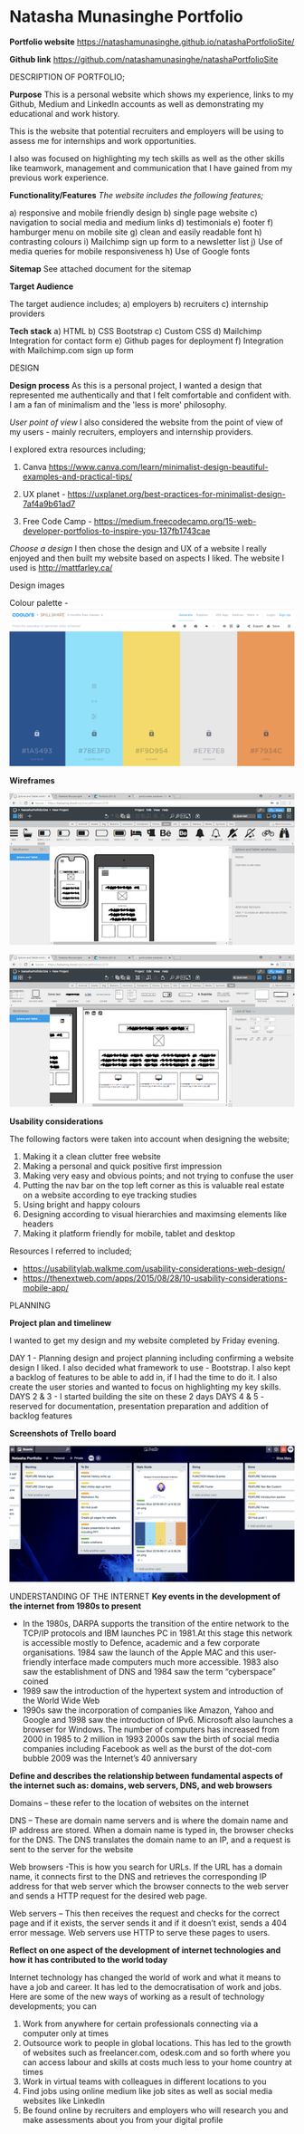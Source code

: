 **Natasha Munasinghe Portfolio**
=
**Portfolio website**
https://natashamunasinghe.github.io/natashaPortfolioSite/

**Github link**
https://github.com/natashamunasinghe/natashaPortfolioSite

DESCRIPTION OF PORTFOLIO;

**Purpose**
This is a personal website which shows my experience, links to my Github, Medium and LinkedIn accounts as well as demonstrating my educational and work history.

This is the website that potential recruiters and employers will be using to assess me for internships and work opportunities.

I also was focused on highlighting my tech skills as well as the other skills like teamwork, management and communication that I have gained from my previous work experience.

**Functionality/Features**
*The website includes the following features;*

a) responsive and mobile friendly design 
b) single page website
c) navigation to social media and medium links
d) testimonials
e) footer
f) hamburger menu on mobile site
g) clean and easily readable font
h) contrasting colours
i) Mailchimp sign up form to a newsletter list
j) Use of media queries for mobile responsiveness
h) Use of Google fonts

**Sitemap**
See attached document for the sitemap

**Target Audience**

The target audience includes;
a) employers
b) recruiters
c) internship providers

**Tech stack**
a) HTML
b) CSS Bootstrap
c) Custom CSS
d) Mailchimp Integration for contact form
e) Github pages for deployment
f) Integration with Mailchimp.com sign up form

DESIGN

**Design process**
As this is a personal project, I wanted a design that represented me authentically and that I felt comfortable and confident with. I am a fan of minimalism and the 'less is more' philosophy.

*User point of view*
I also considered the website from the point of view of my users - mainly recruiters, employers and internship providers.

I explored extra resources including;
1) Canva https://www.canva.com/learn/minimalist-design-beautiful-examples-and-practical-tips/

2) UX planet - https://uxplanet.org/best-practices-for-minimalist-design-7af4a9b61ad7

3) Free Code Camp - https://medium.freecodecamp.org/15-web-developer-portfolios-to-inspire-you-137fb1743cae

*Choose a design*
I then chose the design and UX of a website I really enjoyed and then built my website based on aspects I liked. The website I used is http://mattfarley.ca/

Design images

Colour palette - 
![alternative text](https://raw.githubusercontent.com/natashamunasinghe/natashaPortfolioSite/master/images/Colourpalette.png)

    
**Wireframes**

![alternative text](https://raw.githubusercontent.com/natashamunasinghe/natashaPortfolioSite/master/images/wireframe1.png)  

![alternative text](https://raw.githubusercontent.com/natashamunasinghe/natashaPortfolioSite/master/images/wireframe2.png)    

**Usability considerations**

The following factors were taken into account when designing the website;
1) Making it a clean clutter free website
2) Making a personal and quick positive first impression
3) Making very easy and obvious points; and not trying to confuse the user
4) Putting the nav bar on the top left corner as this is valuable real estate on a website according to eye tracking studies
5) Using bright and happy colours
6) Designing according to visual hierarchies and maximsing elements like headers
7) Making it platform friendly for mobile, tablet and desktop

Resources I referred to included;
 - https://usabilitylab.walkme.com/usability-considerations-web-design/
 - https://thenextweb.com/apps/2015/08/28/10-usability-considerations-mobile-app/

PLANNING

**Project plan and timelinew**

I wanted to get my design and my website completed by Friday evening.

DAY 1 - Planning design and project planning including confirming a website design I liked. I also decided what framework to use - Bootstrap. I also kept a backlog of features to be able to add in, if I had the time to do it. I also create the user stories and wanted to focus on highlighting my key skills.
DAYS 2 & 3 - I started building the site on these 2 days 
DAYS 4 & 5 - reserved for documentation, presentation preparation and addition of backlog features


**Screenshots of Trello board**

![alternative text](https://raw.githubusercontent.com/natashamunasinghe/natashaPortfolioSite/master/images/trello.png)

UNDERSTANDING OF THE INTERNET
**Key events in the development of the internet from 1980s to present**

- In the 1980s, DARPA supports the transition of the entire network to the TCP/IP protocols and IBM launches PC in 1981.At this stage this network is accessible mostly to Defence, academic and a few corporate organisations. 1984 saw the launch of the Apple MAC and this user-friendly interface made computers much more accessible.
1983 also saw the establishment of DNS and 1984 saw the term “cyberspace” coined
- 1989 saw the introduction of the hypertext system and introduction of the World Wide Web
- 1990s saw the incorporation of companies like Amazon, Yahoo and Google and 1998 saw the introduction of IPv6. Microsoft also launches a browser for Windows. The number of computers has increased from 2000 in 1985 to 2 million in 1993
2000s saw the birth of social media companies including Facebook as well as the burst of the dot-com bubble
2009 was the Internet’s 40 anniversary
   
**Define and describes the relationship between fundamental aspects of the internet such as: domains, web servers, DNS, and web browsers**

Domains – these refer to the location of websites on the internet

DNS – These are domain name servers and is where the domain name and IP address are stored. When a domain name is typed in, the browser checks for the DNS. The DNS translates the domain name to an IP, and a request is sent to the server for the website

Web browsers -This is how you search for URLs. If the URL has a domain name, it connects first to the DNS and retrieves the corresponding IP address for that web server which the browser connects to the web server and sends a HTTP request for the desired web page.

Web servers – This then receives the request and checks for the correct page and if it exists, the server sends it and if it doesn’t exist, sends a 404 error message. Web servers use HTTP to serve these pages to users.

**Reflect on one aspect of the development of internet technologies and how it has contributed to the world today**

Internet technology has changed the world of work and what it means to have a job and career. It has led to the democratisation of work and jobs. 
Here are some of the new ways of working as a result of technology developments; you can
1. Work from anywhere for certain professionals connecting via a computer only at times
2. Outsource work to people in global locations. This has led to the growth of websites such as freelancer.com, odesk.com and so forth where you can access labour and skills at costs much less to your home country at times
3. Work in virtual teams with colleagues in different locations to you
4. Find jobs using online medium like job sites as well as social media websites like LinkedIn
5. Be found online by recruiters and employers who will research you and make assessments about you from your digital profile